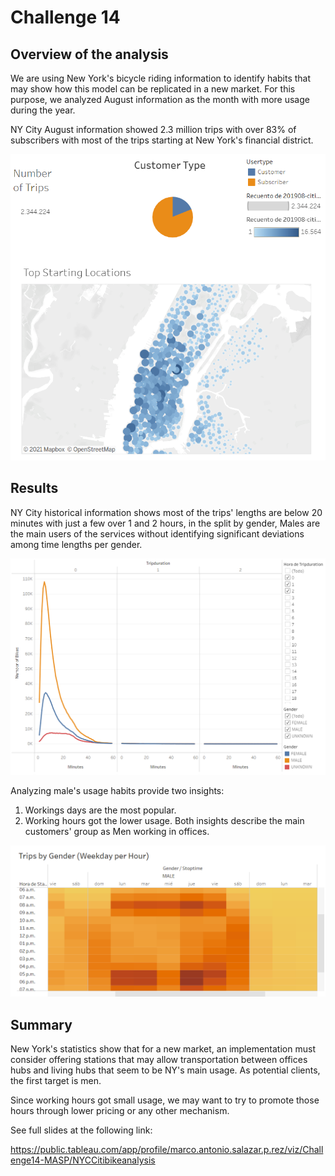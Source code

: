 # Challenge 14

## Overview of the analysis

We are using New York's bicycle riding information to identify habits that may show how this model can be replicated in a new market. For this purpose, we analyzed August information as the month with more usage during the year.

NY City August information showed 2.3 million trips with over 83% of subscribers with most of the trips starting at New York's financial district. 

![Slide 1](https://github.com/Markov1987/Challenge14/blob/c6ba39a2bd3c9072273fdd70b1f07542b2760fcd/Slide%201.png)

## Results

NY City historical information shows most of the trips' lengths are below 20 minutes with just a few over 1 and 2 hours, in the split by gender, Males are the main users of the services without identifying significant deviations among time lengths per gender. 

![Slide 2](https://github.com/Markov1987/Challenge14/blob/c6ba39a2bd3c9072273fdd70b1f07542b2760fcd/Slide%202.png)

Analyzing male's usage habits provide two insights: 
1) Workings days are the most popular. 
2) Working hours got the lower usage. 
Both insights describe the main customers' group as Men working in offices. 

![Slide 3](https://github.com/Markov1987/Challenge14/blob/c6ba39a2bd3c9072273fdd70b1f07542b2760fcd/Slide%203.png)

## Summary

New York's statistics show that for a new market, an implementation must consider offering stations that may allow transportation between offices hubs and living hubs that seem to be NY's main usage. As potential clients, the first target is men. 

Since working hours got small usage, we may want to try to promote those hours through lower pricing or any other mechanism.

See full slides at the following link: 

https://public.tableau.com/app/profile/marco.antonio.salazar.p.rez/viz/Challenge14-MASP/NYCCitibikeanalysis
